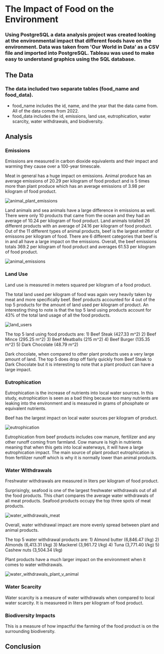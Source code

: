 # The Impact of Food on the Environment

### Using PostgreSQL a data analysis project was created looking at the environmental impact that different foods have on the environment. Data was taken from 'Our World in Data' as a CSV file and imported into PostgreSQL. Tableau was used to make easy to understand graphics using the SQL database.

## The Data
### The data included two separate tables (food_name and food_data). 
- food_name includes the id, name, and the year that the data came from.  All of the data comes from 2022. 
- food_data includes the id, emissions, land use, eutrophication, water scarcity, water withdrawals, and biodiversity.

## Analysis
### Emissions
Emissions are measured in carbon dioxide equivalents and their impact and warming they cause over a 100-year timescale.

Meat in general has a huge impact on emissions. Animal produce has an average emissions of 20.29 per kilogram of food product and is 5 times more than plant produce which has an average emissions of 3.98 per kilogram of food product.

![animal_plant_emissions](https://github.com/bmcnamee96/food_impact/blob/main/Pictures/animal_plant_emissions.png)

Land animals and sea animals have a large difference in emissions as well. There were only 10 products that came from the ocean and they had an average of 10.24 per kilogram of food product. Land animals totalled 26 different products with an average of 24.16 per kilogram of food product. Out of the 11 different types of animal products, beef is the largest emittor of emissons per kilogram of food. There are 6 different categories that beef is in and all have a large impact on the emissions. Overall, the beef emissions totals 369.2 per kilogram of food product and averages 61.53 per kilogram of food product.

![animal_emissions](https://github.com/bmcnamee96/food_impact/blob/main/Pictures/animal_emissions.png)

### Land Use
Land use is measured in meters squared per kilogram of a food product.

The total land used per kilogram of food was again very heavily taken by meat and more specifically beef. Beef products accounted for 4 out of the top 5 products for the amount of land used per kilogram of product. An interesting thing to note is that the top 5 land using products account for 43% of the total land usage of all the food products.

![land_users](https://github.com/bmcnamee96/food_impact/blob/main/Pictures/landuse.png)

The top 5 land using food products are:
    1) Beef Steak (427.33 m^2)
    2) Beef Mince (295.25 m^2)
    3) Beef Meatballs (215 m^2)
    4) Beef Burger (135.35 m^2)
    5) Dark Chocolate (48.79 m^2)

Dark chocolate, when compared to other plant products uses a very large amount of land.  The top 5 does drop off fairly quickly from Beef Steak to Dark Chocolate but it is interesting to note that a plant product can have a large impact.

### Eutrophication
Eutrophication is the increase of nutrients into local water sources. In this study, eutrophication is seen as a bad thing because too many nutrients are leaking into the environment and is measured in grams of phosphate or equivalent nutrients.

Beef has the largest impact on local water sources per kilogram of product. 

![eutrophication](https://github.com/bmcnamee96/food_impact/blob/main/Pictures/eutrophication.png)

Eutrophication from beef products includes cow manure, fertilizer and any other runoff coming from farmland.  Cow manure is high in nutrients meaning that when this gets into local waterways, it will have a large eutrophication impact. The main source of plant product eutrophication is from fertilizer runoff which is why it is normally lower than animal products.

### Water Withdrawals
Freshwater withdrawals are measured in liters per kilogram of food product.

Surprisingly, seafood is one of the largest freshwater withdrawals out of all the food products. This chart compares the average water withdrawals of all meat products.  Seafood products occupy the top three spots of meat products.

![water_withdrawals_meat](https://github.com/bmcnamee96/food_impact/blob/main/Pictures/water_withdrawals.png)

Overall, water withdrawal impact are more evenly spread between plant and animal products.  

The top 5 water withdrawal products are:
    1) Almond butter (6,846.47 l/kg)
    2) Almonds (6,413.31 l/kg)
    3) Mackerel (3,961.72 l/kg)
    4) Tuna (3,771.40 l/kg)
    5) Cashew nuts (3,504.34 l/kg)
    
Plant products have a much larger impact on the environment when it comes to water withdrawals.

![water_withdrawals_plant_v_animal](https://github.com/bmcnamee96/food_impact/blob/main/Pictures/water_withdrawals_plantvanimal.png)

### Water Scarcity
Water scarcity is a measure of water withdrawals when compared to local water scarcity.  It is measureed in liters per kilogram of food product.

### Biodiversity Impacts
This is a measure of how impactful the farming of the food product is on the surrounding biodiversity.

## Conclusion

